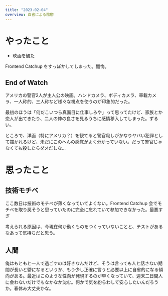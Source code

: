 ```yaml
---
title: "2023-02-04"
overview: 自省による陰鬱
---
```


# やったこと

- 映画を観た

Frontend Catchup をすっぽかしてしまった。懺悔。

## End of Watch

アメリカの警官2人が主人公の映画。ハンドカメラ、ボディカメラ、車載カメラ、一人称的、三人称など様々な視点を使うのが印象的だった。

最初のほうは「何だこいつら真面目に仕事しろや」って思ってたけど、家族とか恋人が出てきたり、二人の仲の良さを見るうちに感情移入してしまった。ずるい。

ところで、洋画（特にアメリカ？）を観てると警官殺しがかなりヤバい犯罪として描かれるけど、未だにこのへんの感覚がよく分かっていない。だって警官じゃなくても殺したらダメだしな...

# 思ったこと

## 技術モチベ

ここ数日は技術のモチベが薄くなっていてよくない。Frontend Catchup
会でモチベを取り戻そうと思っていたのに完全に忘れていて参加できなかった。最悪すぎ

考えられる原因は、今現在何か動くものをつくっていないことと、テストがあるなあって気持ちだと思う。

## 人間

俺はもともと一人で過ごすのは好きなんだけど、そうは言っても人と話さない期間が長いと鬱になるというか、もう少し正確に言うと必要以上に自省的になる傾向がある。最近はこのような性向が発現するのが早くなっていて、週末二日間人に会わないだけでもなかなか沈む。何かで気を紛らわして安心したいんだろうか。春休み大丈夫かな。
